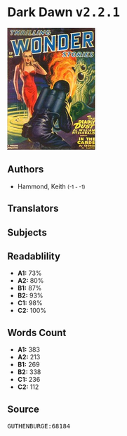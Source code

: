 # Dark Dawn <kbd>v2.2.1</kbd>

![](./cover.medium.jpg "")

## Authors


 - Hammond, Keith <small>(-1 - -1)</small>

## Translators



## Subjects



## Readablility


 - **A1:** 73%
 - **A2:** 80%
 - **B1:** 87%
 - **B2:** 93%
 - **C1:** 98%
 - **C2:** 100%

## Words Count


 - **A1:** 383
 - **A2:** 213
 - **B1:** 269
 - **B2:** 338
 - **C1:** 236
 - **C2:** 112

## Source


<kbd>GUTHENBURGE:68184</kbd>
